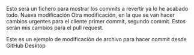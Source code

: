 Esto será un fichero para mostrar los commits a revertir
ya lo he acabado todo.
Nueva modificación
Otra modificación, en la que se van hacer cambios urgentes para el cliente
primer commit, segundo commit. Estos serán mis cambios para el pull request.

Este es un ejemplo de modificación de archivo para hacer commit desde GitHub Desktop
